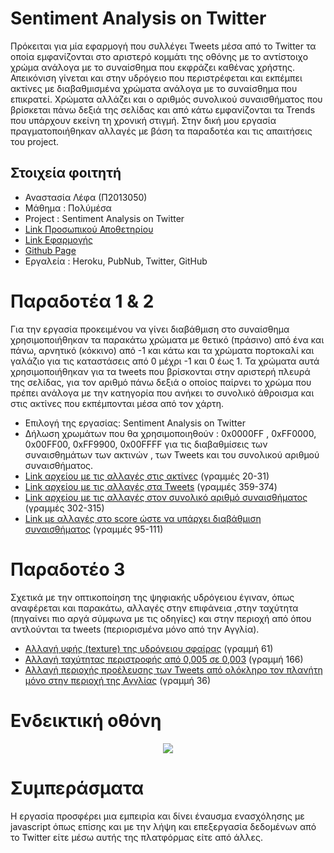# Sentiment Analysis on Twitter

Πρόκειται για μία εφαρμογή που συλλέγει Tweets μέσα από το Twitter τα οποία εμφανίζονται στο αριστερό κομμάτι της οθόνης με το αντίστοιχο χρώμα ανάλογα με το συναίσθημα που εκφράζει καθένας χρήστης. Απεικόνιση γίνεται και στην υδρόγειο που περιστρέφεται και εκπέμπει ακτίνες με διαβαθμισμένα χρώματα ανάλογα με το συναίσθημα που επικρατεί. Χρώματα αλλάζει και ο αριθμός συνολικού συναισθήματος που βρίσκεται πάνω δεξιά της σελίδας και από κάτω εμφανίζονται τα Trends που υπάρχουν εκείνη τη χρονική στιγμή. Στην δική μου εργασία πραγματοποιήθηκαν αλλαγές με βάση τα παραδοτέα και τις απαιτήσεις του project.

## Στοιχεία φοιτητή

* Αναστασία Λέφα (Π2013050)
* Μάθημα : Πολύμέσα
* Project : Sentiment Analysis on Twitter
* [Link Προσωπικού Αποθετηρίου](https://github.com/AnastasiaLefa/twitter-stream-globe)
* [Link Εφαρμογής](https://twitter-globe-stream.herokuapp.com/)
* [Github Page](https://anastasialefa.github.io/Sentiment_Analysis_on_Twitter/)
* Εργαλεία : Heroku, PubNub, Twitter, GitHub

# Παραδοτέα 1 & 2

Για την εργασία προκειμένου να γίνει διαβάθμιση στο συναίσθημα χρησιμοποιήθηκαν τα παρακάτω χρώματα με θετικό (πράσινο) από ένα και πάνω, αρνητικό (κόκκινο) από -1 και κάτω και τα χρώματα πορτοκαλί και γαλάζιο για τις καταστάσεις από 0 μέχρι -1 και 0 έως 1. Τα χρώματα αυτά χρησιμοποιήθηκαν για τα tweets που βρίσκονται στην αριστερή πλευρά της σελίδας, για τον αριθμό πάνω δεξιά ο οποίος παίρνει το χρώμα που πρέπει ανάλογα με την κατηγορία που ανήκει το συνολικό άθροισμα και στις ακτίνες που εκπέμπονται μέσα από τον χάρτη.

* Επιλογή της εργασίας: Sentiment Analysis on Twitter
* Δήλωση χρωμάτων που θα χρησιμοποιηθούν : 0x0000FF , 0xFF0000, 0x00FF00, 0xFF9900, 0x00FFFF για τις διαβαθμίσεις των συναισθημάτων των ακτινών , των Tweets και του συνολικού αριθμού συναισθήματος.
* [Link αρχείου με τις αλλαγές στις ακτίνες](https://github.com/AnastasiaLefa/twitter-stream-globe/blob/master/public/javascripts/TweetBeacon.js) (γραμμές 20-31)
* [Link αρχείου με τις αλλαγές στα Tweets](https://github.com/AnastasiaLefa/twitter-stream-globe/blob/master/public/stylesheets/style.css)  (γραμμές 359-374)
* [Link αρχείου με τις αλλαγές στον συνολικό αριθμό συναισθήματος](https://github.com/AnastasiaLefa/twitter-stream-globe/blob/master/public/stylesheets/style.css) (γραμμές 302-315)
* [Link με αλλαγές στο score ώστε να υπάρχει διαβάθμιση συναισθήματος](https://github.com/AnastasiaLefa/twitter-stream-globe/blob/master/public/javascripts/TweetHud.js) (γραμμές 95-111)

# Παραδοτέο 3

Σχετικά με την οπτικοποίηση της ψηφιακής υδρόγειου έγιναν, όπως αναφέρεται και παρακάτω, αλλαγές στην επιφάνεια ,στην ταχύτητα (πηγαίνει πιο αργά σύμφωνα με τις οδηγίες) και στην περιοχή από όπου αντλούνται τα tweets (περιορισμένα μόνο από την Αγγλία).

*	[Αλλαγή υφής (texture) της υδρόγειου σφαίρας](https://github.com/AnastasiaLefa/twitter-stream-globe/blob/master/public/javascripts/TwitterStreamGlobe.js) (γραμμή 61)
* [Αλλαγή ταχύτητας περιστροφής από 0,005 σε 0,003](https://github.com/AnastasiaLefa/twitter-stream-globe/blob/master/public/javascripts/TwitterStreamGlobe.js)  (γραμμή 166)
* [Αλλαγή περιοχής προέλευσης των Tweets από ολόκληρο  τον πλανήτη μόνο στην περιοχή της Αγγλίας](https://github.com/AnastasiaLefa/twitter-stream-globe/blob/master/tweet-publisher/index.js) (γραμμή 36)

# Ενδεικτική οθόνη

<p align="center">
  <img src="https://user-images.githubusercontent.com/15000696/30113113-4766b11c-931c-11e7-8653-beaf0dc6f53d.jpg">
</p>

# Συμπεράσματα

Η εργασία προσφέρει μια εμπειρία και δίνει έναυσμα ενασχόλησης με javascript όπως επίσης και με την λήψη και επεξεργασία δεδομένων από το Twitter είτε μέσω αυτής της πλατφόρμας είτε από άλλες.
